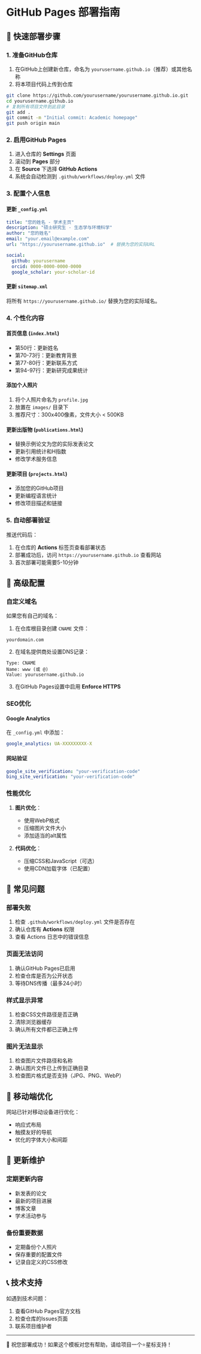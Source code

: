 # GitHub Pages 部署指南

## 🚀 快速部署步骤

### 1. 准备GitHub仓库

1. 在GitHub上创建新仓库，命名为 `yourusername.github.io`（推荐）或其他名称
2. 将本项目代码上传到仓库

```bash
git clone https://github.com/yourusername/yourusername.github.io.git
cd yourusername.github.io
# 复制所有项目文件到此目录
git add .
git commit -m "Initial commit: Academic homepage"
git push origin main
```

### 2. 启用GitHub Pages

1. 进入仓库的 **Settings** 页面
2. 滚动到 **Pages** 部分
3. 在 **Source** 下选择 **GitHub Actions**
4. 系统会自动检测到 `.github/workflows/deploy.yml` 文件

### 3. 配置个人信息

#### 更新 `_config.yml`
```yaml
title: "您的姓名 - 学术主页"
description: "硕士研究生 - 生态学与环境科学"
author: "您的姓名"
email: "your.email@example.com"
url: "https://yourusername.github.io"  # 替换为您的实际URL

social:
  github: yourusername
  orcid: 0000-0000-0000-0000
  google_scholar: your-scholar-id
```

#### 更新 `sitemap.xml`
将所有 `https://yourusername.github.io/` 替换为您的实际域名。

### 4. 个性化内容

#### 首页信息 (`index.html`)
- 第50行：更新姓名
- 第70-73行：更新教育背景
- 第77-80行：更新联系方式
- 第94-97行：更新研究成果统计

#### 添加个人照片
1. 将个人照片命名为 `profile.jpg`
2. 放置在 `images/` 目录下
3. 推荐尺寸：300x400像素，文件大小 < 500KB

#### 更新出版物 (`publications.html`)
- 替换示例论文为您的实际发表论文
- 更新引用统计和H指数
- 修改学术服务信息

#### 更新项目 (`projects.html`)
- 添加您的GitHub项目
- 更新编程语言统计
- 修改项目描述和链接

### 5. 自动部署验证

推送代码后：
1. 在仓库的 **Actions** 标签页查看部署状态
2. 部署成功后，访问 `https://yourusername.github.io` 查看网站
3. 首次部署可能需要5-10分钟

## 🔧 高级配置

### 自定义域名

如果您有自己的域名：

1. 在仓库根目录创建 `CNAME` 文件：
```
yourdomain.com
```

2. 在域名提供商处设置DNS记录：
```
Type: CNAME
Name: www (或 @)
Value: yourusername.github.io
```

3. 在GitHub Pages设置中启用 **Enforce HTTPS**

### SEO优化

#### Google Analytics
在 `_config.yml` 中添加：
```yaml
google_analytics: UA-XXXXXXXXX-X
```

#### 网站验证
```yaml
google_site_verification: "your-verification-code"
bing_site_verification: "your-verification-code"
```

### 性能优化

1. **图片优化**：
   - 使用WebP格式
   - 压缩图片文件大小
   - 添加适当的alt属性

2. **代码优化**：
   - 压缩CSS和JavaScript（可选）
   - 使用CDN加载字体（已配置）

## 🐛 常见问题

### 部署失败
1. 检查 `.github/workflows/deploy.yml` 文件是否存在
2. 确认仓库有 **Actions** 权限
3. 查看 Actions 日志中的错误信息

### 页面无法访问
1. 确认GitHub Pages已启用
2. 检查仓库是否为公开状态
3. 等待DNS传播（最多24小时）

### 样式显示异常
1. 检查CSS文件路径是否正确
2. 清除浏览器缓存
3. 确认所有文件都已正确上传

### 图片无法显示
1. 检查图片文件路径和名称
2. 确认图片文件已上传到正确目录
3. 检查图片格式是否支持（JPG、PNG、WebP）

## 📱 移动端优化

网站已针对移动设备进行优化：
- 响应式布局
- 触摸友好的导航
- 优化的字体大小和间距

## 🔄 更新维护

### 定期更新内容
- 新发表的论文
- 最新的项目进展
- 博客文章
- 学术活动参与

### 备份重要数据
- 定期备份个人照片
- 保存重要的配置文件
- 记录自定义的CSS修改

## 📞 技术支持

如遇到技术问题：
1. 查看GitHub Pages官方文档
2. 检查仓库的Issues页面
3. 联系项目维护者

---

🎉 祝您部署成功！如果这个模板对您有帮助，请给项目一个⭐星标支持！
